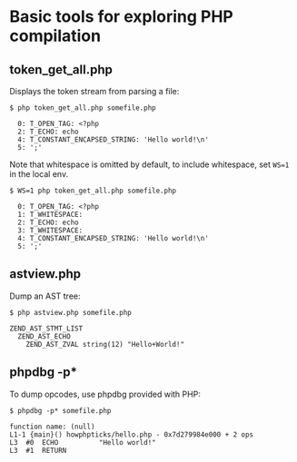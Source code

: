 # Basic tools for exploring PHP compilation

## token\_get\_all.php

Displays the token stream from parsing a file:

```
$ php token_get_all.php somefile.php
```

```
  0: T_OPEN_TAG: <?php
  2: T_ECHO: echo
  4: T_CONSTANT_ENCAPSED_STRING: 'Hello world!\n'
  5: ';'
```

Note that whitespace is omitted by default, to include whitespace, set `WS=1` in the local env.

```
$ WS=1 php token_get_all.php somefile.php
```

```
  0: T_OPEN_TAG: <?php
  1: T_WHITESPACE:
  2: T_ECHO: echo
  3: T_WHITESPACE:
  4: T_CONSTANT_ENCAPSED_STRING: 'Hello world!\n'
  5: ';'
```

## astview.php

Dump an AST tree:

```
$ php astview.php somefile.php
```

```
ZEND_AST_STMT_LIST
  ZEND_AST_ECHO
    ZEND_AST_ZVAL string(12) "Hello+World!"
```

## phpdbg -p\*

To dump opcodes, use phpdbg provided with PHP:

```
$ phpdbg -p* somefile.php
```

```
function name: (null)
L1-1 {main}() howphpticks/hello.php - 0x7d279984e000 + 2 ops
L3  #0  ECHO          "Hello world!"
L3  #1  RETURN
```
